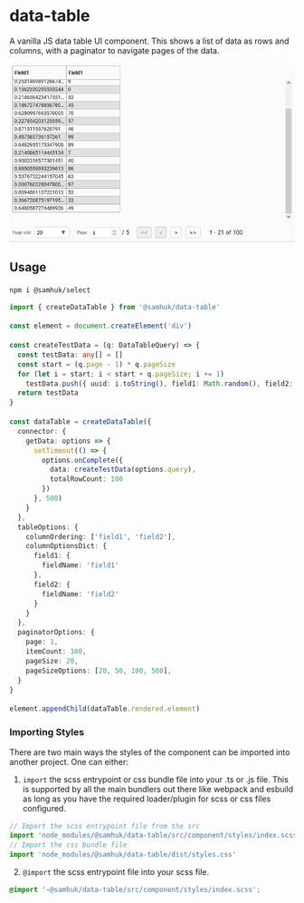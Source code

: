 # data-table

A vanilla JS data table UI component. This shows a list of data as rows and columns, with a paginator to navigate pages of the data.

![sc1](img/sc1.png)

## Usage

`npm i @samhuk/select`

```typescript
import { createDataTable } from '@samhuk/data-table'

const element = document.createElement('div')

const createTestData = (q: DataTableQuery) => {
  const testData: any[] = []
  const start = (q.page - 1) * q.pageSize
  for (let i = start; i < start + q.pageSize; i += 1)
    testData.push({ uuid: i.toString(), field1: Math.random(), field2: Math.round(Math.random() * 100) })
  return testData
}

const dataTable = createDataTable({
  connector: {
    getData: options => {
      setTimeout(() => {
        options.onComplete({
          data: createTestData(options.query),
          totalRowCount: 100
        })
      }, 500)
    }
  },
  tableOptions: {
    columnOrdering: ['field1', 'field2'],
    columnOptionsDict: {
      field1: {
        fieldName: 'field1'
      },
      field2: {
        fieldName: 'field2'
      }
    }
  },
  paginatorOptions: {
    page: 1,
    itemCount: 100,
    pageSize: 20,
    pageSizeOptions: [20, 50, 100, 500],
  }
}

element.appendChild(dataTable.rendered.element)
```

### Importing Styles

There are two main ways the styles of the component can be imported into another project. One can either:

1. `import` the scss entrypoint or css bundle file into your .ts or .js file. This is supported by all the main bundlers out there like webpack and esbuild as long as you have the required loader/plugin for scss or css files configured.
  ```typescript
  // Import the scss entrypoint file from the src
  import 'node_modules/@samhuk/data-table/src/component/styles/index.scss'
  // Import the css bundle file
  import 'node_modules/@samhuk/data-table/dist/styles.css'
  ```
2. `@import` the scss entrypoint file into your scss file.
  ```scss
  @import '~@samhuk/data-table/src/component/styles/index.scss';
  ```
